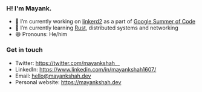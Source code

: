 ### H! I'm Mayank.

- 🔭 I’m currently working on [linkerd2](https://github.com/linkerd) as a part of [Google Summer of Code](https://summerofcode.withgoogle.com/)
- 🌱 I’m currently learning [Rust](https://www.rust-lang.org/), distributed systems and networking
- 😄 Pronouns: He/him

### Get in touch

- Twitter: https://twitter.com/mayankshah__
- LinkedIn: https://www.linkedin.com/in/mayankshah1607/
- Email: hello@mayankshah.dev
- Personal website: https://mayankshah.dev

